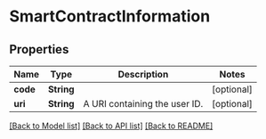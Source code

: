 # SmartContractInformation

## Properties
Name | Type | Description | Notes
------------ | ------------- | ------------- | -------------
**code** | **String** |  | [optional] 
**uri** | **String** | A URI containing the user ID. | [optional] 

[[Back to Model list]](../README.md#documentation-for-models) [[Back to API list]](../README.md#documentation-for-api-endpoints) [[Back to README]](../README.md)



